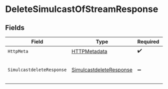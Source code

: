 # DeleteSimulcastOfStreamResponse


## Fields

| Field                                                                         | Type                                                                          | Required                                                                      | Description                                                                   |
| ----------------------------------------------------------------------------- | ----------------------------------------------------------------------------- | ----------------------------------------------------------------------------- | ----------------------------------------------------------------------------- |
| `HttpMeta`                                                                    | [HTTPMetadata](../../Models/Components/HTTPMetadata.md)                       | :heavy_check_mark:                                                            | N/A                                                                           |
| `SimulcastdeleteResponse`                                                     | [SimulcastdeleteResponse](../../Models/Components/SimulcastdeleteResponse.md) | :heavy_minus_sign:                                                            | Stream's simulcast deleted successfully                                       |